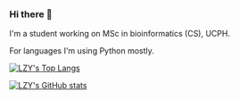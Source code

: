 ### Hi there 👋

I'm a student working on MSc in bioinformatics (CS), UCPH.

For languages I'm using Python mostly.

[![LZY's Top Langs](https://github-readme-stats.vercel.app/api/top-langs/?username=TheLZY&layout=compact&hide=html)](https://github.com/anuraghazra/github-readme-stats)


[![LZY's GitHub stats](https://github-readme-stats.vercel.app/api?username=TheLZY&show_icons=true&theme=default&include_all_commits=true)](https://github.com/anuraghazra/github-readme-stats)
<!--
Not Good Color for text with Gradient Background Color.
[![LZY's GitHub stats](https://github-readme-stats.vercel.app/api?username=TheLZY&show_icons=true&theme=default&bg_color=45,35D8FD,39D3FD,41C8FC,48BCFA,52AAF7,6193F4,6F7BF0&title_color=F5F5F5&text_color=F5F5F5&icon_color=F8F8FF&include_all_commits=true)](https://github.com/anuraghazra/github-readme-stats)
-->

<!--
**TheLZY/TheLZY** is a ✨ _special_ ✨ repository because its `README.md` (this file) appears on your GitHub profile.

Here are some ideas to get you started:

- 🔭 I’m currently working on ...
- 🌱 I’m currently learning ...
- 👯 I’m looking to collaborate on ...
- 🤔 I’m looking for help with ...
- 💬 Ask me about ...
- 📫 How to reach me: ...
- 😄 Pronouns: ...
- ⚡ Fun fact: ...
-->
